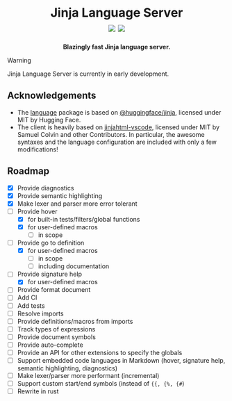 <h1 align="center">
    Jinja Language Server
    <br />
    <img src="https://img.shields.io/badge/license-MIT-blue.svg">
    <img src="https://img.shields.io/badge/PRs-welcome-brightgreen.svg">
    <br />
</h1>

<p align="center">
    <b>Blazingly fast Jinja language server.</b>
</p>

> [!WARNING]
> Jinja Language Server is currently in early development.

## Acknowledgements

- The [language](./packages/language/) package is based on [@huggingface/jinja](https://github.com/huggingface/huggingface.js/tree/main/packages/jinja), licensed under MIT by Hugging Face.
- The client is heavily based on [jinjahtml-vscode](https://github.com/samuelcolvin/jinjahtml-vscode), licensed under MIT by Samuel Colvin and other Contributors. In particular, the awesome syntaxes and the language configuration are included with only a few modifications!

## Roadmap

- [x] Provide diagnostics
- [x] Provide semantic highlighting
- [x] Make lexer and parser more error tolerant
- [ ] Provide hover
  - [x] for built-in tests/filters/global functions
  - [x] for user-defined macros
    - [ ] in scope
- [ ] Provide go to definition
  - [x] for user-defined macros
    - [ ] in scope
    - [ ] including documentation
- [ ] Provide signature help
  - [x] for user-defined macros
- [ ] Provide format document
- [ ] Add CI
- [ ] Add tests
- [ ] Resolve imports
- [ ] Provide definitions/macros from imports
- [ ] Track types of expressions
- [ ] Provide document symbols
- [ ] Provide auto-complete
- [ ] Provide an API for other extensions to specify the globals
- [ ] Support embedded code languages in Markdown (hover, signature help, semantic highlighting, diagnostics)
- [ ] Make lexer/parser more performant (incremental)
- [ ] Support custom start/end symbols (instead of `{{, {%, {#`)
- [ ] Rewrite in rust
